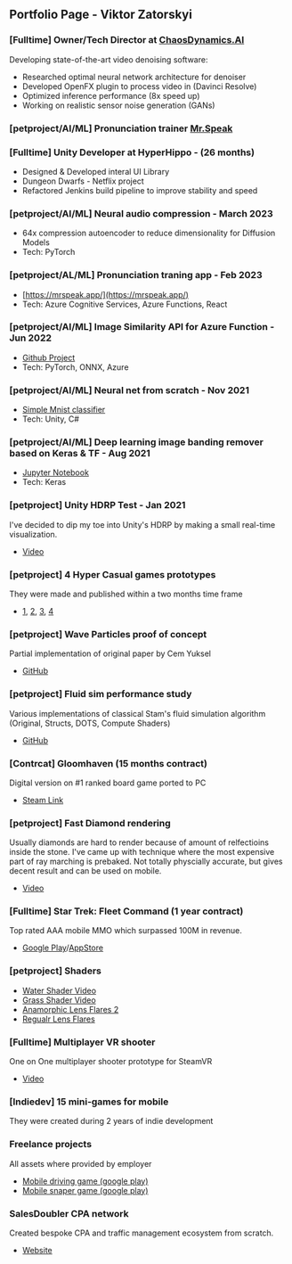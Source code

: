 ## Portfolio Page - Viktor Zatorskyi

### [Fulltime] Owner/Tech Director at [ChaosDynamics.AI](https://chaosdynamics.ai/)
Developing state-of-the-art video denoising software:
* Researched optimal neural network architecture for denoiser
* Developed OpenFX plugin to process video in (Davinci Resolve)
* Optimized inference performance (8x speed up)
* Working on realistic sensor noise generation (GANs)

### [petproject/AI/ML] Pronunciation trainer [Mr.Speak](https://mrspeak.app/)

### [Fulltime] Unity Developer at HyperHippo - (26 months)
- Designed & Developed interal UI Library
- Dungeon Dwarfs - Netflix project
- Refactored Jenkins build pipeline to improve stability and speed

### [petproject/AI/ML] Neural audio compression - March 2023
- 64x compression autoencoder to reduce dimensionality for Diffusion Models
- Tech: PyTorch

### [petproject/AL/ML] Pronunciation traning app - Feb 2023
- [https://mrspeak.app/](https://mrspeak.app/) 
- Tech: Azure Cognitive Services, Azure Functions, React

### [petproject/AI/ML] Image Similarity API for Azure Function - Jun 2022
- [Github Project](https://github.com/bmind7/ImageSimilarityAPI)
- Tech: PyTorch, ONNX, Azure

### [petproject/AI/ML] Neural net from scratch - Nov 2021
- [Simple Mnist classifier](https://github.com/bmind7/mnist_from_scratch)
- Tech: Unity, C#

### [petproject/AI/ML] Deep learning image banding remover based on Keras & TF - Aug 2021
- [Jupyter Notebook](https://github.com/bmind7/deeplearning_banding_remover/blob/main/Debander.ipynb)
- Tech: Keras

### [petproject] Unity HDRP Test - Jan 2021
I've decided to dip my toe into Unity's HDRP by making a small real-time visualization.
- [Video](https://www.youtube.com/watch?v=dKFTViOx23s)

### [petproject] 4 Hyper Casual games prototypes
They were made and published within a two months time frame 
-  [1](https://play.google.com/store/apps/details?id=com.OneBitLab.BitcoinMagnate), [2](https://play.google.com/store/apps/details?id=com.OneBitLab.TapTapTribe), [3](https://play.google.com/store/apps/details?id=com.OneBitLab.MadTennis), [4](https://play.google.com/store/apps/details?id=com.OneBitLab.SticksVsBottles)

### [petproject] Wave Particles proof of concept
Partial implementation of original paper by Cem Yuksel
- [GitHub](https://github.com/bmind7/WaveParticles)

### [petproject] Fluid sim performance study
Various implementations of classical Stam's fluid simulation algorithm (Original, Structs, DOTS, Compute Shaders)
- [GitHub](https://github.com/bmind7/UnityFluid2D)

### [Contrcat] Gloomhaven (15 months contract)
Digital version on #1 ranked board game ported to PC
- [Steam Link](https://store.steampowered.com/app/780290/Gloomhaven/)

### [petproject] Fast Diamond rendering
Usually diamonds are hard to render because of amount of relfectioins inside the stone. I've came up with technique where the most expensive part of ray marching is prebaked. Not totally physcially accurate, but gives decent result and can be used on mobile.
- [Video](https://www.youtube.com/watch?v=QhaIey5NpU4)

### [Fulltime] Star Trek: Fleet Command (1 year contract)
Top rated AAA mobile MMO which surpassed 100M in revenue.
- [Google Play](https://play.google.com/store/apps/details?id=com.scopely.startrek)/[AppStore](https://apps.apple.com/us/app/star-trek-fleet-command/id1427744264)

### [petproject] Shaders
- [Water Shader Video](https://www.youtube.com/watch?v=4CH18n9BaHk)
- [Grass Shader Video](https://www.youtube.com/watch?v=luaOsx4D6Mg)
- [Anamorphic Lens Flares 2](https://www.youtube.com/watch?v=OcHSjilf0Ro)
- [Regualr Lens Flares](https://www.youtube.com/watch?v=ZTKknM9ZLHs)

### [Fulltime] Multiplayer VR shooter
One on One multiplayer shooter prototype for SteamVR
- [Video](https://www.youtube.com/watch?v=ULLfdxCKtxs)

### [Indiedev] 15 mini-games for mobile
They were created during 2 years of indie development

### Freelance projects
All assets where provided by employer
- [Mobile driving game (google play)](https://play.google.com/store/apps/details?id=com.i6.policecardrivingacademy)
- [Mobile snaper game (google play)](https://play.google.com/store/apps/details?id=com.i6.SniperShooter3dFree)

### SalesDoubler CPA network
Created bespoke CPA and traffic management ecosystem from scratch.
- [Website](https://www.salesdoubler.com.ua/)
